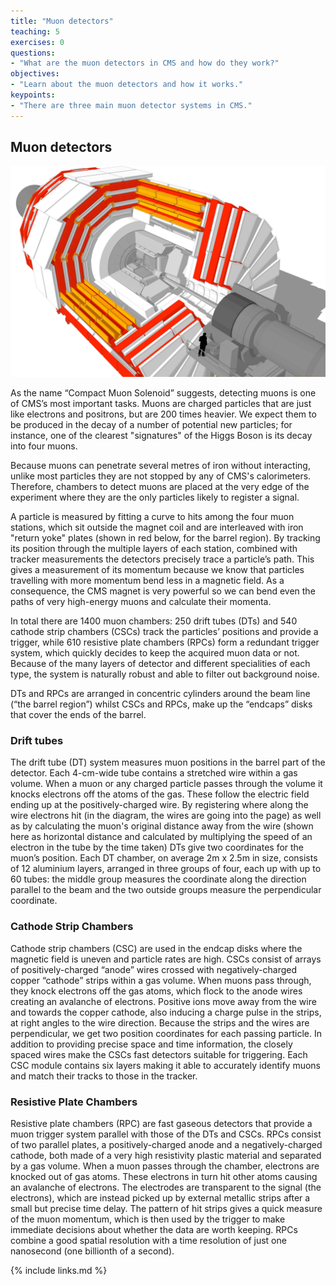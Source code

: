 ```yaml
---
title: "Muon detectors"
teaching: 5
exercises: 0
questions:
- "What are the muon detectors in CMS and how do they work?"
objectives:
- "Learn about the muon detectors and how it works."
keypoints:
- "There are three main muon detector systems in CMS."
---
```

## Muon detectors

![](../fig/cms_muons.png)

As the name “Compact Muon Solenoid” suggests, detecting muons is one of CMS’s most important tasks.
Muons are charged particles that are just like electrons and positrons, but are 200 times heavier.
We expect them to be produced in the decay of a number of potential new particles; for instance,
one of the clearest "signatures" of the Higgs Boson is its decay into four muons.

Because muons can penetrate several metres of iron without interacting, unlike most particles they are not stopped by any of CMS's calorimeters. Therefore, chambers to detect muons are placed at the very edge of the experiment where they are the only particles likely to register a signal.

A particle is measured by fitting a curve to hits among the four muon stations, which sit outside the magnet coil and are interleaved with iron "return yoke" plates (shown in red below, for the barrel region). By tracking its position through the multiple layers of each station, combined with tracker measurements the detectors precisely trace a particle’s path. This gives a measurement of its momentum because we know that particles travelling with more momentum bend less in a magnetic field. As a consequence, the CMS magnet is very powerful so we can bend even the paths of very high-energy muons and calculate their momenta.

In total there are 1400 muon chambers: 250 drift tubes (DTs) and 540 cathode strip chambers (CSCs) track the particles’ positions and provide a trigger, while 610 resistive plate chambers (RPCs) form a redundant trigger system, which quickly decides to keep the acquired muon data or not. Because of the many layers of detector and different specialities of each type, the system is naturally robust and able to filter out background noise.

DTs and RPCs are arranged in concentric cylinders around the beam line (“the barrel region”) whilst CSCs and RPCs, make up the “endcaps” disks that cover the ends of the barrel.


### Drift tubes

The drift tube (DT) system measures muon positions in the barrel part of the detector. Each 4-cm-wide tube contains a stretched wire within a gas volume. When a muon or any charged particle passes through the volume it knocks electrons off the atoms of the gas. These follow the electric field ending up at the positively-charged wire.
By registering where along the wire electrons hit (in the diagram, the wires are going into the page) as well as by calculating the muon's original distance away from the wire (shown here as horizontal distance and calculated by multiplying the speed of an electron in the tube by the time taken) DTs give two coordinates for the muon’s position.
Each DT chamber, on average 2m x 2.5m in size, consists of 12 aluminium layers, arranged in three groups of four, each up with up to 60 tubes: the middle group measures the coordinate along the direction parallel to the beam and the two outside groups measure the perpendicular coordinate.


### Cathode Strip Chambers

Cathode strip chambers (CSC) are used in the endcap disks where the magnetic field is uneven and particle rates are high.
CSCs consist of arrays of positively-charged “anode” wires crossed with negatively-charged copper “cathode” strips within a gas volume. When muons pass through, they knock electrons off the gas atoms, which flock to the anode wires creating an avalanche of electrons. Positive ions move away from the wire and towards the copper cathode, also inducing a charge pulse in the strips, at right angles to the wire direction.
Because the strips and the wires are perpendicular, we get two position coordinates for each passing particle.
In addition to providing precise space and time information, the closely spaced wires make the CSCs fast detectors suitable for triggering. Each CSC module contains six layers making it able to accurately identify muons and match their tracks to those in the tracker.

### Resistive Plate Chambers

Resistive plate chambers (RPC) are fast gaseous detectors that provide a muon trigger system parallel with those of the DTs and CSCs.
RPCs consist of two parallel plates, a positively-charged anode and a negatively-charged cathode, both made of a very high resistivity plastic material and separated by a gas volume.
When a muon passes through the chamber, electrons are knocked out of gas atoms. These electrons in turn hit other atoms causing an avalanche of electrons. The electrodes are transparent to the signal (the electrons), which are instead picked up by external metallic strips after a small but precise time delay. The pattern of hit strips gives a quick measure of the muon momentum, which is then used by the trigger to make immediate decisions about whether the data are worth keeping. RPCs combine a good spatial resolution with a time resolution of just one nanosecond (one billionth of a second).



{% include links.md %}

